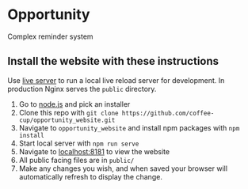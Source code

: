 Opportunity
======

Complex reminder system

## Install the website with these instructions

Use [live server](https://github.com/tapio/live-server) to run a local live reload server for development. In production Nginx serves the `public` directory.

1. Go to [node.js](https://nodejs.org/en/download/) and pick an installer
2. Clone this repo with `git clone https://github.com/coffee-cup/opportunity_website.git`
3. Navigate to `opportunity_website` and install npm packages with `npm install`
4. Start local server with `npm run serve`
5. Navigate to [localhost:8181](http://localhost:8181) to view the website
6. All public facing files are in `public/`
7. Make any changes you wish, and when saved your browser will automatically refresh to display the change.
